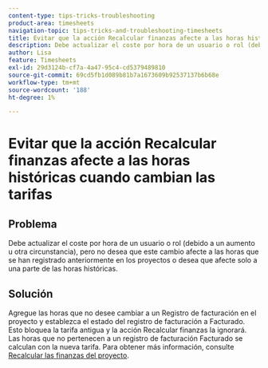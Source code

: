 ```yaml
---
content-type: tips-tricks-troubleshooting
product-area: timesheets
navigation-topic: tips-tricks-and-troubleshooting-timesheets
title: Evitar que la acción Recalcular finanzas afecte a las horas históricas cuando cambian las tarifas
description: Debe actualizar el coste por hora de un usuario o rol (debido a un aumento u otra circunstancia), pero no desea que este cambio afecte a las horas que se han registrado anteriormente en los proyectos o desea que afecte solo a una parte de las horas históricas.
author: Lisa
feature: Timesheets
exl-id: 29d3124b-cf7a-4a47-95c4-cd5379489810
source-git-commit: 69cd5fb1d089b81b7a1673609b92537137b6b68e
workflow-type: tm+mt
source-wordcount: '188'
ht-degree: 1%

---
```


# Evitar que la acción Recalcular finanzas afecte a las horas históricas cuando cambian las tarifas

## Problema

Debe actualizar el coste por hora de un usuario o rol (debido a un aumento u otra circunstancia), pero no desea que este cambio afecte a las horas que se han registrado anteriormente en los proyectos o desea que afecte solo a una parte de las horas históricas.

## Solución

Agregue las horas que no desee cambiar a un Registro de facturación en el proyecto y establezca el estado del registro de facturación a Facturado.  Esto bloquea la tarifa antigua y la acción Recalcular finanzas la ignorará.  Las horas que no pertenecen a un registro de facturación Facturado se calculan con la nueva tarifa. Para obtener más información, consulte [Recalcular las finanzas del proyecto](../../manage-work/projects/project-finances/recalculate-project-finances.md).

